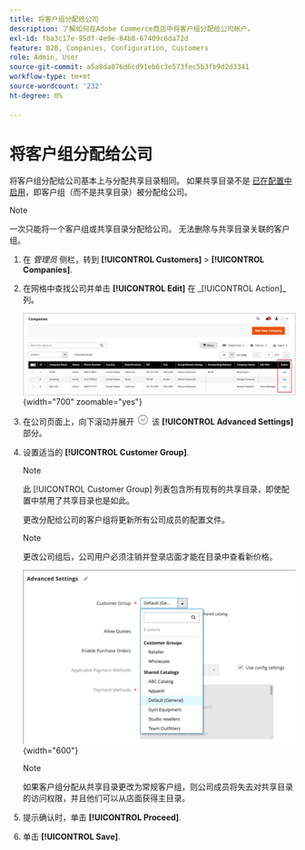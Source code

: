 ```yaml
---
title: 将客户组分配给公司
description: 了解如何在Adobe Commerce商店中将客户组分配给公司帐户。
exl-id: fba3c17e-95df-4e9e-84b8-67409c6da72d
feature: B2B, Companies, Configuration, Customers
role: Admin, User
source-git-commit: a5a8da076d6cd91eb6c3e573fec5b3fb9d2d3341
workflow-type: tm+mt
source-wordcount: '232'
ht-degree: 0%

---
```


# 将客户组分配给公司

将客户组分配给公司基本上与分配共享目录相同。 如果共享目录不是 [已在配置中启用](enable-basic-features.md)，即客户组（而不是共享目录）被分配给公司。

>[!NOTE]
>
> 一次只能将一个客户组或共享目录分配给公司。 无法删除与共享目录关联的客户组。

1. 在 _管理员_ 侧栏，转到 **[!UICONTROL Customers]** > **[!UICONTROL Companies]**.

1. 在网格中查找公司并单击 **[!UICONTROL Edit]** 在 _[!UICONTROL Action]_列。

   ![编辑公司](./assets/companies-grid-edit.png){width="700" zoomable="yes"}

1. 在公司页面上，向下滚动并展开 ![扩展选择器](../assets/icon-display-expand.png) 该 **[!UICONTROL Advanced Settings]** 部分。

1. 设置适当的 **[!UICONTROL Customer Group]**.

   >[!NOTE]
   >
   >此 [!UICONTROL Customer Group] 列表包含所有现有的共享目录，即使配置中禁用了共享目录也是如此。

   更改分配给公司的客户组将更新所有公司成员的配置文件。

   >[!NOTE]
   >
   >更改公司组后，公司用户必须注销并登录店面才能在目录中查看新价格。

   ![更改客户组或共享目录](./assets/company-advanced-settings-customer-group-admin.png){width="600"}

   >[!NOTE]
   >
   >如果客户组分配从共享目录更改为常规客户组，则公司成员将失去对共享目录的访问权限，并且他们可以从店面获得主目录。

1. 提示确认时，单击 **[!UICONTROL Proceed]**.

1. 单击 **[!UICONTROL Save]**.
